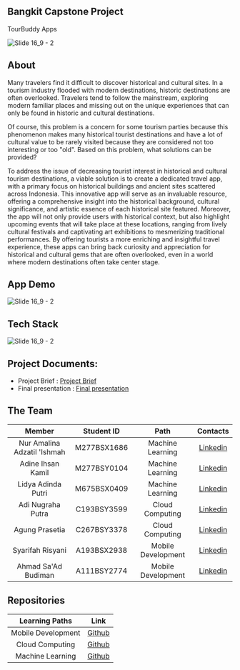 ## Bangkit Capstone Project 
 TourBuddy Apps

![Slide 16_9 - 2](https://storage.googleapis.com/tourbuddy/TourBuddyUi.png)

## About
Many travelers find it difficult to discover historical and cultural sites. In a tourism industry flooded with modern destinations, historic destinations are often overlooked. Travelers tend to follow the mainstream, exploring modern familiar places and missing out on the unique experiences that can only be found in historic and cultural destinations.

Of course, this problem is a concern for some tourism parties because this phenomenon makes many historical tourist destinations and have a lot of cultural value to be rarely visited because they are considered not too interesting or too "old". Based on this problem, what solutions can be provided?

To address the issue of decreasing tourist interest in historical and cultural tourism destinations, a viable solution is to create a dedicated travel app, with a primary focus on historical buildings and ancient sites scattered across Indonesia. This innovative app will serve as an invaluable resource, offering a comprehensive insight into the historical background, cultural significance, and artistic essence of each historical site featured. Moreover, the app will not only provide users with historical context, but also highlight upcoming events that will take place at these locations, ranging from lively cultural festivals and captivating art exhibitions to mesmerizing traditional performances. By offering tourists a more enriching and insightful travel experience, these apps can bring back curiosity and appreciation for historical and cultural gems that are often overlooked, even in a world where modern destinations often take center stage.

## App Demo
![Slide 16_9 - 2](https://storage.googleapis.com/tourbuddy/TourBuddy%20Demo%20Update.gif)


## Tech Stack

![Slide 16_9 - 2](https://storage.googleapis.com/tourbuddy/Tech%20Stak.png)

## Project Documents:
- Project Brief : [Project Brief](https://docs.google.com/document/d/13eitHssVzxrOHWj2Dza_kEDmLrRXOkIrAHNsYkEYG0k/edit?usp=sharing)
- Final presentation : [Final presentation](https://www.youtube.com/watch?v=v5VJkjBnRNc)

## The Team

|            Member               | Student ID  |        Path        |                    Contacts                                   |
| :-------------------------:     | :--------:  | :----------------: | :-----------------------------------------------------------: |
|  Nur Amalina Adzatil 'Ishmah    | M277BSX1686 |  Machine Learning  |  [Linkedin](https://www.linkedin.com/in/namalina-ishmah-0219stg)          |
|  Adine Ihsan Kamil              | M277BSY0104 |  Machine Learning  |  [Linkedin](https://www.linkedin.com/in/adine-ihsan-kamil-75b79916b)      |
|  Lidya Adinda Putri             | M675BSX0409 |  Machine Learning  |  [Linkedin](https://www.linkedin.com/in/lidya-adinda-putri-a82694220)     |
|  Adi Nugraha Putra              | C193BSY3599 |  Cloud Computing   |  [Linkedin](https://www.linkedin.com/in/adinugrahaputra14)                |
|  Agung Prasetia                 | C267BSY3378 |  Cloud Computing   |  [Linkedin](https://www.linkedin.com/in/agung-prasetia-8bab0a259)         |     
|  Syarifah Risyani               | A193BSX2938 |  Mobile Development|  [Linkedin](https://www.linkedin.com/in/syarifah-risyani-060802bff)       |
|  Ahmad Sa'Ad Budiman            | A111BSY2774 |  Mobile Development|  [Linkedin](https://www.linkedin.com/in/ahmad-saad-budiman-5277392a1/)               |

## Repositories

|   Learning Paths   |                                Link                                |
| :----------------: | :----------------------------------------------------------------: |
| Mobile Development | [Github](https://github.com/syarifahrisyani/TourBuddyApp.git) |
|  Cloud Computing  | [Github](https://github.com/Exzzor/TourBudAPI.git)  |
|   Machine Learning  | [Github](https://github.com/Kamiladine/TourBuddy-Machine-Learning.git)  |
